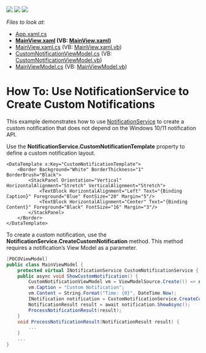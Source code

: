 <!-- default badges list -->
![](https://img.shields.io/endpoint?url=https://codecentral.devexpress.com/api/v1/VersionRange/128642452/21.1.5%2B)
[![](https://img.shields.io/badge/Open_in_DevExpress_Support_Center-FF7200?style=flat-square&logo=DevExpress&logoColor=white)](https://supportcenter.devexpress.com/ticket/details/T156651)
[![](https://img.shields.io/badge/📖_How_to_use_DevExpress_Examples-e9f6fc?style=flat-square)](https://docs.devexpress.com/GeneralInformation/403183)
<!-- default badges end -->
<!-- default file list -->
*Files to look at*:

* [App.xaml.cs](./CS/DXSampleNotificationSevice/App.xaml.cs)
* **[MainView.xaml](./CS/DXSampleNotificationSevice/View/MainView.xaml) (VB: [MainView.xaml](./VB/DXSampleNotificationSevice/View/MainView.xaml))**
* [MainView.xaml.cs](./CS/DXSampleNotificationSevice/View/MainView.xaml.cs) (VB: [MainView.xaml.vb](./VB/DXSampleNotificationSevice/View/MainView.xaml.vb))
* [CustomNotificationViewModel.cs](./CS/DXSampleNotificationSevice/ViewModel/CustomNotificationViewModel.cs) (VB: [CustomNotificationViewModel.vb](./VB/DXSampleNotificationSevice/ViewModel/CustomNotificationViewModel.vb))
* [MainViewModel.cs](./CS/DXSampleNotificationSevice/ViewModel/MainViewModel.cs) (VB: [MainViewModel.vb](./VB/DXSampleNotificationSevice/ViewModel/MainViewModel.vb))
<!-- default file list end -->
# How To: Use NotificationService to Create Custom Notifications


This example demonstrates how to use [NotificationService](https://docs.devexpress.com/WPF/18138/mvvm-framework/services/predefined-set/notificationservice) to create a custom notification that does not depend on the Windows 10/11 notification API.

Use the **NotificationService.CustomNotificationTemplate** property to define a custom notification layout.

```xaml
<DataTemplate x:Key="CustomNotificationTemplate">
    <Border Background="White" BorderThickness="1" BorderBrush="Black">
        <StackPanel Orientation="Vertical" HorizontalAlignment="Stretch" VerticalAlignment="Stretch">
            <TextBlock HorizontalAlignment="Left" Text="{Binding Caption}" Foreground="Blue" FontSize="20" Margin="5"/>
            <TextBlock HorizontalAlignment="Center" Text="{Binding Content}" Foreground="Black" FontSize="16" Margin="3"/>
        </StackPanel>
    </Border>
</DataTemplate>
```
To create a custom notification, use the **NotificationService.CreateCustomNotification** method. This method requires a notification’s View Model as a parameter.

```cs
[POCOViewModel]
public class MainViewModel {
    protected virtual INotificationService CustomNotificationService { get { return null; } }
    public async void ShowCustomNotification() {
        CustomNotificationViewModel vm = ViewModelSource.Create(() => new CustomNotificationViewModel());
        vm.Caption = "Custom Notification";
        vm.Content = String.Format("Time: {0}", DateTime.Now);
        INotification notification = CustomNotificationService.CreateCustomNotification(vm);
        NotificationResult result = await notification.ShowAsync();
        ProcessNotificationResult(result);
    }
    void ProcessNotificationResult(NotificationResult result) {
        ...
    }
    ...
}
```

<br/>
